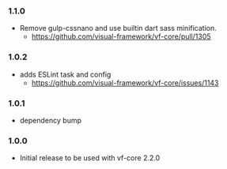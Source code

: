 ### 1.1.0

* Remove gulp-cssnano and use builtin dart sass minification.
  * https://github.com/visual-framework/vf-core/pull/1305

### 1.0.2

- adds ESLint task and config
  - https://github.com/visual-framework/vf-core/issues/1143

### 1.0.1

- dependency bump

### 1.0.0

- Initial release to be used with vf-core 2.2.0
